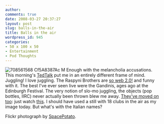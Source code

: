 ```yaml
---
author:
comments: true
date: 2008-03-27 20:37:27
layout: post
slug: balls-in-the-air
title: Balls in the air
wordpress_id: 945
categories:
- 50 x 100 x 50
- Entertainment
- Pod Thoughts
---
```


![708561568 Cf5A8387Ac M](http://jeremycherfas.net/uploads/708561568-cf5a8387ac-m.jpg) Enough with the melancholia accusations. This morning's [TedTalk](http://www.ted.com/speakers/view/id/198) put me in an entirely different frame of mind. Juggling! I love juggling. The Raspyni Brothers are [so web 2.0!](http://www.raspynibrothers.com/blog/) and funny with it. The best I've ever seen live were the Gandinis, ages ago at the Edinburgh Festival. The very notion of slo-mo juggling, the objects (pop bottles, IIRC) never actually been thrown blew me away. [They've moved on too](http://www.gandinijuggling.com/): just watch [this](http://www.youtube.com/watch?v=8MfJVROQy8Q). I should have used a still with 18 clubs in the air as my image today. But what's with the Italian names?

Flickr photograph by [SpacePotato](http://flickr.com/photos/spacepotato/708561568/).

